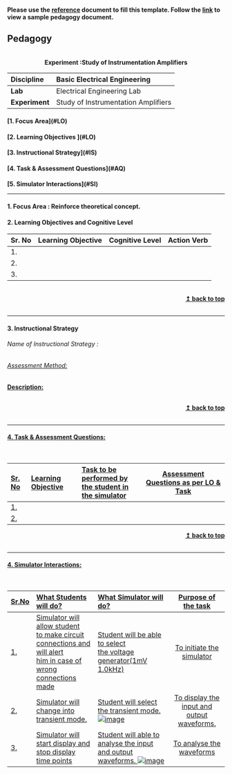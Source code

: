 #### Please use the [reference](https://github.com/virtual-labs/ph3-exp-dev-process/blob/main/pedagogy/README.org) document to fill this template.  Follow the [link](https://github.com/virtual-labs/ph3-exp-dev-process/tree/main/sample/pedagogy) to view a sample pedagogy document.

## Pedagogy
<p align="center">


<br>
<b> Experiment :Study of Instrumentation Amplifiers <a name="top"></a> <br>
</p>

<b>Discipline | Basic Electrical Engineering  <b> 
:--|:--|
<b> Lab | Electrical Engineering Lab<b> 
<b> Experiment|  Study of Instrumentation Amplifiers   <b> 


<h4> [1. Focus Area](#LO)
<h4> [2. Learning Objectives ](#LO)
<h4> [3. Instructional Strategy](#IS)
<h4> [4. Task & Assessment Questions](#AQ)
<h4> [5. Simulator Interactions](#SI)
<hr>

<a name="LO"></a>
#### 1. Focus Area : Reinforce theoretical concept.

#### 2. Learning Objectives and Cognitive Level


Sr. No |	Learning Objective	| Cognitive Level | Action Verb
:--|:--|:--|:-:
1.|   <br>   |    |   
2.|   <br>   |    |   
3.|   <br>   |    |   

<br/>
<div align="right">
    <b><a href="#top">↥ back to top</a></b>
</div>
<br/>
<hr>

<a name="IS"></a>
#### 3. Instructional Strategy
###### Name of Instructional Strategy  :    <u>   
###### Assessment Method:   

<u> <b>Description: </b>    </u>
<br>
    

<br/>
<div align="right">
    <b><a href="#top">↥ back to top</a></b>
</div>
<br/>
<hr>

<a name="AQ"></a>
#### 4. Task & Assessment Questions:

  
<br>

Sr. No |	Learning Objective	| Task to be performed by <br> the student  in the simulator | Assessment Questions as per LO & Task
:--|:--|:--|:-:
1.|   <br>  |   <br>  | <br> 
2.|   <br>  |   <br>  | <br> 


<div align="right">
    <b><a href="#top">↥ back to top</a></b>
</div>
<br/>
<hr>

<a name="SI"></a>

#### 4. Simulator Interactions:
<br>

Sr.No | What Students will do? |	What Simulator will do?	| Purpose of the task
:--|:--|:--|:--:
1.|  Simulator will allow student<br> to make circuit connections and will alert<br> him in case of wrong connections made | Student will be able to select  <br>the voltage generator(1mV 1.0kHz)  |To initiate the simulator    
2.|Simulator will change into transient mode.   | Student will select the transient mode.  ![image](https://user-images.githubusercontent.com/99191853/217332743-4322b2b9-1467-4b80-9b56-ad00bc89206a.png)|To display the input and output waveforms.
3.|Simulator will start display and stop display time points|Student will able to analyse the input and output waveforms.  ![image](https://user-images.githubusercontent.com/99191853/217333244-2bda74e7-38ed-4b37-a66f-a1fe3facc89f.png)|To analyse the waveforms 
